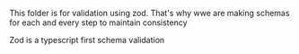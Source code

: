 This folder is for validation using zod. That's why wwe are making schemas for each and every step to maintain consistency

Zod is a typescript first schema validation